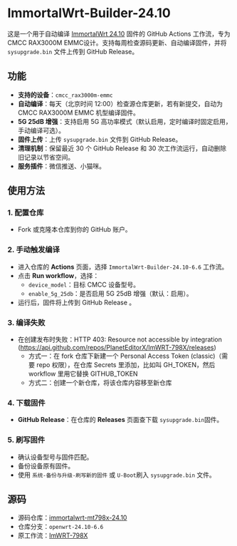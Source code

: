 # ImmortalWrt-Builder-24.10

这是一个用于自动编译 [ImmortalWrt 24.10](https://github.com/padavanonly/immortalwrt-mt798x-24.10) 固件的 GitHub Actions 工作流，专为 CMCC RAX3000M EMMC设计。支持每周检查源码更新、自动编译固件，并将 `sysupgrade.bin` 文件上传到 GitHub Release。

## 功能
- **支持的设备**：`cmcc_rax3000m-emmc`
- **自动编译**：每天（北京时间 12:00）检查源仓库更新，若有新提交，自动为 CMCC RAX3000M EMMC 机型编译固件。
- **5G 25dB 增强**：支持启用 5G 高功率模式（默认启用，定时编译时固定启用，手动编译可选）。
- **固件上传**：上传 `sysupgrade.bin` 文件到 GitHub Release。
- **清理机制**：保留最近 30 个 GitHub Release 和 30 次工作流运行，自动删除旧记录以节省空间。
- **服务插件**：微信推送、小猫咪。

## 使用方法

### 1. 配置仓库
- Fork 或克隆本仓库到你的 GitHub 账户。

### 2. 手动触发编译
- 进入仓库的 **Actions** 页面，选择 `ImmortalWrt-Builder-24.10-6.6` 工作流。
- 点击 **Run workflow**，选择：
  - `device_model`：目标 CMCC 设备型号。
  - `enable_5g_25db`：是否启用 5G 25dB 增强（默认：启用）。
- 运行后，固件将上传到 GitHub Release 。

### 3. 编译失败
 - 在创建发布时失败：HTTP 403: Resource not accessible by integration (https://api.github.com/repos/PlanetEditorX/ImWRT-798X/releases)
    - 方式一：在 fork 仓库下新建一个 Personal Access Token (classic)（需要 repo 权限），在仓库 Secrets 里添加，比如叫 GH_TOKEN，然后 workflow 里用它替换 GITHUB_TOKEN
    - 方式二：创建一个新仓库，将该仓库内容移至新仓库

### 4. 下载固件
- **GitHub Release**：在仓库的 **Releases** 页面查下载 `sysupgrade.bin`固件。

### 5. 刷写固件
- 确认设备型号与固件匹配。
- 备份设备原有固件。
- 使用 `系统-备份与升级-刷写新的固件` 或  `U-Boot`刷入 `sysupgrade.bin` 文件。

## 源码
- 源码仓库：[immortalwrt-mt798x-24.10](https://github.com/padavanonly/immortalwrt-mt798x-24.10)
- 仓库分支：`openwrt-24.10-6.6`
- 原工作流：[ImWRT-798X](https://github.com/hhCodingCat/ImWRT-798X)
